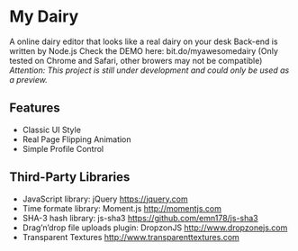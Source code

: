 # My Dairy
A online dairy editor that looks like a real dairy on your desk
Back-end is written by Node.js
Check the DEMO here: bit.do/myawesomedairy (Only tested on Chrome and Safari, other browers may not be compatible)
*Attention: This project is still under development and could only be used as a preview.*

## Features
* Classic UI Style
* Real Page Flipping Animation
* Simple Profile Control

## Third-Party Libraries
* JavaScript library: jQuery https://jquery.com
* Time formate library: Moment.js http://momentjs.com
* SHA-3 hash library: js-sha3 https://github.com/emn178/js-sha3
* Drag’n’drop file uploads plugin: DropzonJS http://www.dropzonejs.com
* Transparent Textures http://www.transparenttextures.com